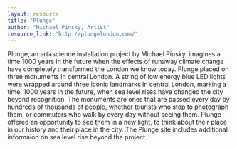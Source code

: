 ```yaml
---
layout: resource
title: "Plunge"
author: "Michael Pinsky, Artist"
resource_link: "http://plungelondon.com/"
---
```


Plunge, an art+science installation project by Michael Pinsky, imagines a time 1000 years in the future when the effects of runaway climate change have completely transformed the London we know today.  Plunge placed on three monuments in central London. A string of low energy blue LED lights were wrapped around three iconic landmarks in central London, marking a time, 1000 years in the future, when sea level rises have changed the city beyond recognition.
The monuments are ones that are passed every day by hundreds of thousands of people, whether tourists who stop to photograph them, or commuters who walk by every day without seeing them. Plunge offered an opportunity to see them in a new light, to think about their place in our history and their place in the city.  The Plunge site includes additional informaion on sea level rise beyond the project.
